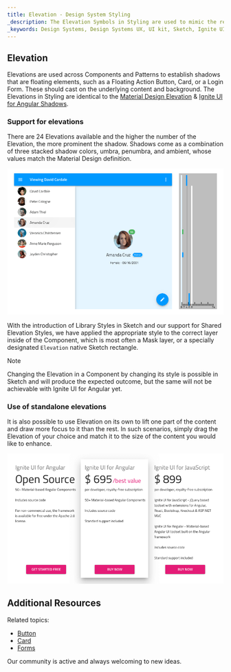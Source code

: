 ```yaml
---
title: Elevation - Design System Styling
_description: The Elevation Symbols in Styling are used to mimic the relative position between surfaces stacked on top of one another.
_keywords: Design Systems, Design Systems UX, UI kit, Sketch, Ignite UI for Angular, Sketch to Angular, Sketch to Angular, Angular, Angular Design System, Export code from Sketch, Design Kits for Angular, Sketch HTML, Sketch to HTML, Sketch UI kits
---
```


## Elevation

Elevations are used across Components and Patterns to establish shadows that are floating elements, such as a Floating Action Button, Card, or a Login Form. These should cast on the underlying content and background. The Elevations in Styling are identical to the [Material Design Elevation](https://material.io/design/environment/elevation.html#) & [Ignite UI for Angular Shadows](https://www.infragistics.com/products/ignite-ui-angular/angular/components/shadows.html).

### Support for elevations

There are 24 Elevations available and the higher the number of the Elevation, the more prominent the shadow. Shadows come as a combination of three stacked shadow colors, umbra, penumbra, and ambient, whose values match the Material Design definition.

<img src="../images/elevation_people.png" srcset="../images/elevation_people@2x.png 2x" />

With the introduction of Library Styles in Sketch and our support for Shared Elevation Styles, we have applied the appropriate style to the correct layer inside of the Component, which is most often a Mask layer, or a specially designated `Elevation` native Sketch rectangle.

> [!Note]
> Changing the Elevation in a Component by changing its style is possible in Sketch and will produce the expected outcome, but the same will not be achievable with Ignite UI for Angular yet.

### Use of standalone elevations

It is also possible to use Elevation on its own to lift one part of the content and draw more focus to it than the rest. In such scenarios, simply drag the Elevation of your choice and match it to the size of the content you would like to enhance.

<img src="../images/elevation_standalone.png" srcset="../images/elevation_standalone@2x.png 2x" />

## Additional Resources

Related topics:

- [Button](../components/button.md)
- [Card](../components/cards.md)
- [Forms](../patterns/form.md)
  <div class="divider--half"></div>

Our community is active and always welcoming to new ideas.


